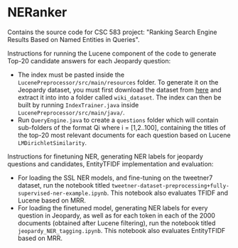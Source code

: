 # NERanker
Contains the source code for CSC 583 project: "Ranking Search Engine Results Based on Named Entities in Queries".

Instructions for running the Lucene component of the code to generate Top-20 candidate answers for each Jeopardy question:
* The index must be pasted inside the `LucenePreprocessor/src/main/resources` folder. To generate it on the Jeopardy dataset, you must first download the dataset from [here](https://www.dropbox.com/s/nzlb96ejt3lhd7g/wiki-subset-20140602.tar.gz?dl=0) and extract it into into a folder called `wiki_dataset`. The index can then be built by running `IndexTrainer.java` inside `LucenePreprocessor/src/main/java/`.
* Run `QueryEngine.java` to create a `questions` folder which will contain sub-folders of the format Qi where i = [1,2..100], containing the titles of the top-20 most relevant documents for each question based on Lucene  `LMDirichletSimilarity`.

Instructions for finetuning NER, generating NER labels for jeopardy questions and candidates, EntityTFIDF implementation and evaluation:
* For loading the SSL NER models, and fine-tuning on the tweetner7 dataset, run the notebook titled `tweetner-dataset-preprocessing+fully-supervised-ner-example.ipynb`. This notebook also evaluates TFIDF and Lucene based on MRR.
* For loading the finetuned model, generating NER labels for every question in Jeopardy, as well as for each token in each of the 2000 documents (obtained after Lucene filtering), run the notebook titled `jeopardy_NER_tagging.ipynb`. This notebook also evaluates EntityTFIDF based on MRR.
